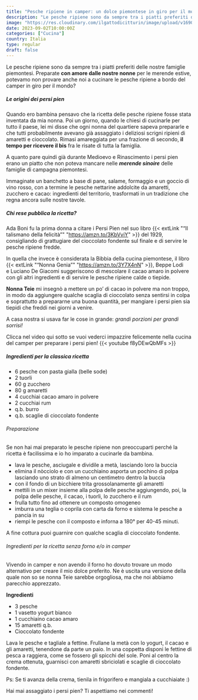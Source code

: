 ```yaml
---
title: "Pesche ripiene in camper: un dolce piemontese in giro per il mondo"
description: "Le pesche ripiene sono da sempre tra i piatti preferiti delle nostre famiglie piemontesi. Scopri la nostra versione da preparare in camper!"
image: "https://res.cloudinary.com/ilgattodicitturin/image/upload/v1690377897/Articoli/rabat/gateau/persi_pien_uzkza9.jpg"
date: 2023-09-02T10:00:00Z
categories: ["Cucina"]
country: Italia
type: regular
draft: false
---
```


Le pesche ripiene sono da sempre tra i piatti preferiti delle nostre famiglie piemontesi. 
Preparate **con amore dalle nostre nonne** per le merende estive, potevamo non provare anche noi a cucinare le pesche ripiene a bordo del camper in giro per il mondo? 

##### Le origini dei persi pien 

Quando ero bambina pensavo che la ricetta delle pesche ripiene fosse stata inventata da mia nonna. 
Poi un giorno, quando le chiesi di cucinarle per tutto il paese, lei mi disse che ogni nonna del quartiere sapeva prepararle e che tutti probabilmente avevano già assaggiato i deliziosi scrigni ripieni di amaretti e cioccolato. 
Rimasi amareggiata per una frazione di secondo, **il tempo per ricevere il bis** fra le risate di tutta la famiglia. 

A quanto pare quindi già durante Medioevo e Rinascimento i persi pien erano un piatto che non poteva mancare nelle ***merende sinoire*** delle famiglie di campagna piemontesi.

Immaginate un banchetto a base di pane, salame, formaggio e un goccio di vino rosso, con a termine le pesche nettarine addolcite da amaretti, zucchero e cacao: ingredienti del territorio, trasformati in un tradizione che regna ancora sulle nostre tavole. 

##### Chi rese pubblica la ricetta?

Ada Boni fu la prima donna a citare i Persi Pien nel suo libro {{< extLink "“Il talismano della felicità”" "https://amzn.to/3KbVviY" >}} del 1929, consigliando di grattugiare del cioccolato fondente sul finale e di servire le pesche ripiene fredde. 

In quella che invece è considerata la Bibbia della cucina piemontese, il libro {{< extLink "“Nonna Genia”" "https://amzn.to/3Y7X4nN" >}}, Beppe Lodi e Luciano De Giacomi suggeriscono di mescolare il cacao amaro in polvere con gli altri ingredienti e di servire le pesche ripiene calde o tiepide.

**Nonna Teie** mi insegnò a mettere un po’ di cacao in polvere ma non troppo, in modo da aggiungere qualche scaglia di cioccolato senza sentirsi in colpa e soprattutto a prepararne una buona quantità, per mangiare i persi pien sia tiepidi che freddi nei giorni a venire. 

A casa nostra si usava far le cose in grande: *grandi porzioni per grandi sorrisi!*

Clicca nel video qui sotto se vuoi vederci impazzire felicemente nella cucina del camper per preparare i persi pien!
{{< youtube f8yDEwQbMFs >}} 

##### Ingredienti per la classica ricetta 

- 6 pesche con pasta gialla (belle sode)
- 2 tuorli
- 60 g zucchero
- 80 g amaretti
- 4 cucchiai cacao amaro in polvere
- 2 cucchiai rum
- q.b. burro
- q.b. scaglie di cioccolato fondente 


###### Preparazione

Se non hai mai preparato le pesche ripiene non preoccuparti perché la ricetta è facilissima e io ho imparato a cucinarle da bambina. 

- lava le pesche, asciugale e dividile a metà, lasciando loro la buccia
- elimina il nòcciolo e con un cucchiaino asporta un pochino di polpa lasciando uno strato di almeno un centimetro dentro la buccia
- con il fondo di un bicchiere trita grossolanamente gli amaretti
- mettili in un mixer insieme alla polpa delle pesche aggiungendo, poi, la polpa delle pesche, il cacao, i tuorli, lo zucchero e il rum
- frulla tutto fino ad ottenere un composto omogeneo
- imburra una teglia o coprila con carta da forno e sistema le pesche a pancia in su
- riempi le pesche con il composto e inforna a 180° per 40-45 minuti. 

A fine cottura puoi guarnire con qualche scaglia di cioccolato fondente. 

###### Ingredienti per la ricetta senza forno e/o in camper 
Vivendo in camper e non avendo il forno ho dovuto trovare un modo alternativo per creare il mio dolce preferito. Ne è uscita una versione della quale non so se nonna Teie sarebbe orgogliosa, ma che noi abbiamo parecchio apprezzato. 

**Ingredienti**

- 3 pesche 
- 1 vasetto yogurt bianco 
- 1 cucchiaino cacao amaro
- 15 amaretti q.b. 
- Cioccolato fondente

Lava le pesche e tagliale a fettine. Frullane la metà con lo yogurt, il cacao e gli amaretti, tenendone da parte un paio. 
In una coppetta disponi le fettine di pesca a raggiera, come se fossero gli spicchi del sole. Poni al centro la crema ottenuta, guarnisci con amaretti sbriciolati e scaglie di cioccolato fondente.

Ps: Se ti avanza della crema, tienila in frigorifero e mangiala a cucchiaiate :) 

Hai mai assaggiato i persi pien? 
Ti aspettiamo nei commenti! 